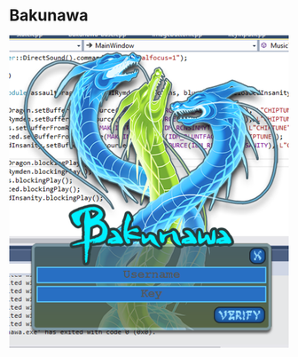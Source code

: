 # Bakunawa

![Bakunawa](https://github.com/frank2/crackmes/raw/master/bakunawa/screenshot.png "Bakunawa")